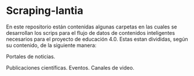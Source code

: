 # Scraping-lantia
En este repositorio están contenidas algunas carpetas en las cuales se desarrollan los scrips para el flujo de datos de contenidos inteligentes necesarios para el proyecto de educación 4.0. Estas estan divididas, según su contenido, de la siguiente manera:

Portales de noticias.
    
  
Publicaciones científicas.
Eventos.
Canales de video.






